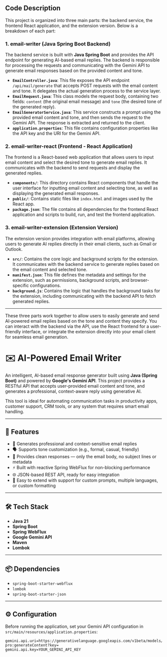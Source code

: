 ## Code Description

This project is organized into three main parts: the backend service, the frontend React application, and the extension version. Below is a breakdown of each part:

### 1. **email-writer** (Java Spring Boot Backend)

The backend service is built with **Java Spring Boot** and provides the API endpoint for generating AI-based email replies. The backend is responsible for processing the requests and communicating with the Gemini API to generate email responses based on the provided content and tone.

- **`EmailController.java`**: This file exposes the API endpoint `/api/mail/generate` that accepts POST requests with the email content and tone. It delegates the actual generation process to the service layer.
- **`EmailRequest.java`**: This class models the request body, containing two fields: `content` (the original email message) and `tone` (the desired tone of the generated reply).
- **`EmailGeneratorService.java`**: This service constructs a prompt using the provided email content and tone, and then sends the request to the Gemini API. The response is extracted and returned to the client.
- **`application.properties`**: This file contains configuration properties like the API key and the URI for the Gemini API.

### 2. **email-writer-react** (Frontend - React Application)

The frontend is a React-based web application that allows users to input email content and select the desired tone to generate email replies. It communicates with the backend to send requests and display the generated replies.

- **`components/`**: This directory contains React components that handle the user interface for inputting email content and selecting tone, as well as displaying the generated email responses.
- **`public/`**: Contains static files like `index.html` and images used by the React app.
- **`package.json`**: The file contains all dependencies for the frontend React application and scripts to build, run, and test the frontend application.

### 3. **email-writer-extension** (Extension Version)

The extension version provides integration with email platforms, allowing users to generate AI replies directly in their email clients, such as Gmail or Outlook.

- **`src/`**: Contains the core logic and background scripts for the extension. It communicates with the backend service to generate replies based on the email content and selected tone.
- **`manifest.json`**: This file defines the metadata and settings for the extension, such as permissions, background scripts, and browser-specific configurations.
- **`background.js`**: Contains the logic that handles the background tasks for the extension, including communicating with the backend API to fetch generated replies.

---

These three parts work together to allow users to easily generate and send AI-powered email replies based on the tone and content they specify. You can interact with the backend via the API, use the React frontend for a user-friendly interface, or integrate the extension directly into your email client for seamless email generation.

# ✉️ AI-Powered Email Writer

An intelligent, AI-based email response generator built using **Java (Spring Boot)** and powered by **Google's Gemini API**. This project provides a RESTful API that accepts user-provided email content and tone, and generates a professional, context-aware reply using generative AI.

This tool is ideal for automating communication tasks in productivity apps, customer support, CRM tools, or any system that requires smart email handling.

---

## 🚀 Features

- 🤖 Generates professional and context-sensitive email replies
- 🗣️ Supports tone customization (e.g., formal, casual, friendly)
- 🧼 Provides clean responses — only the email body, no subject lines or metadata
- ⚡ Built with reactive Spring WebFlux for non-blocking performance
- 🌐 JSON-based REST API, ready for easy integration
- 🔧 Easy to extend with support for custom prompts, multiple languages, or custom formatting

---

## 🛠 Tech Stack

- **Java 21**
- **Spring Boot**
- **Spring WebFlux**
- **Google Gemini API**
- **Maven**
- **Lombok**

---

## 📦 Dependencies

- `spring-boot-starter-webflux`
- `lombok`
- `spring-boot-starter-json`

---

## ⚙️ Configuration

Before running the application, set your Gemini API configuration in `src/main/resources/application.properties`:

```properties
gemini.api.uri=https://generativelanguage.googleapis.com/v1beta/models/gemini-pro:generateContent?key=
gemini.api.key=YOUR_GEMINI_API_KEY
